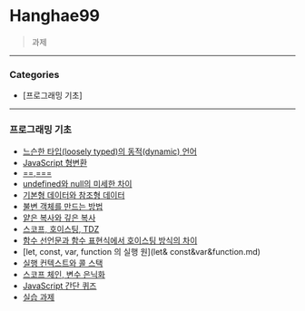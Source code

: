 # Hanghae99
> 과제

---

### Categories

* [프로그래밍 기초]

---

### 프로그래밍 기초

- [느슨한 타입(loosely typed)의 동적(dynamic) 언어](loosely-typed-of-dynamic-language.md)
- [JavaScript 형변환](JavaScript-type-conversion.md)
- [==,===](==,===.md)
- [undefined와 null의 미세한 차이](undefined&null.md)
- [기본형 데이터와 참조형 데이터](Primative-Data&Referenced-Data.md)
- [불변 객체를 만드는 방법](Immutable-Object.md)
- [얕은 복사와 깊은 복사](shallow-copy&deep-copy.md)
- [스코프, 호이스팅, TDZ](Scope&Hoisting&Temporal-Dead-Zone.md)
- [함수 선언문과 함수 표현식에서 호이스팅 방식의 차이](Function-Declarations&Function-Expressions.md)
- [let, const, var, function 의 실행 원](let& const&var&function.md)
- [실행 컨텍스트와 콜 스택](Excution-Context&Call-Stack.md)
- [스코프 체인, 변수 은닉화](Scope-chain&Conceal-variables.md)
- [JavaScript 간단 퀴즈](JavaScript-Quiz.md)
- [실습 과제](Task.md)
